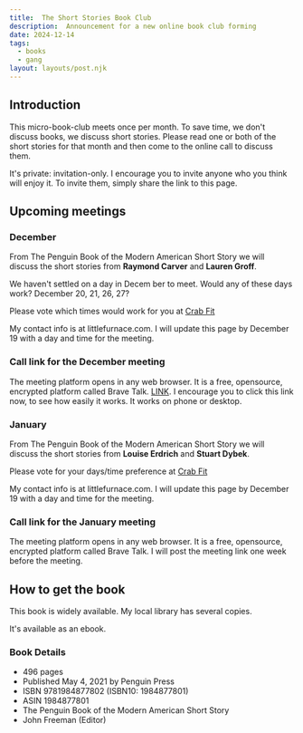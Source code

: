 ```yaml
---
title:  The Short Stories Book Club   
description:  Announcement for a new online book club forming  
date: 2024-12-14
tags:
  - books
  - gang 
layout: layouts/post.njk
---
```

## Introduction
  
This micro-book-club meets once per month. To save time, we don't discuss books, we discuss short stories. Please read one or both of the short stories for that month and then come to the online call to discuss them.  
  
It's private: invitation-only. I encourage you to invite anyone who you think will enjoy it. To invite them, simply share the link to this page.  

## Upcoming meetings
### December
From The Penguin Book of the Modern American Short Story we will discuss the short stories from __Raymond Carver__ and __Lauren Groff__.
 
We haven't settled on a day in Decem ber to meet.  Would any of these days work?
December 20, 21, 26, 27?  
  
Please vote which times would work for you at [Crab Fit](https://crab.fit/gang-penguinshortstories-book-club-384763)

My contact info is at littlefurnace.com.  I will update this page by December 19 with a day and time for the meeting. 

### Call link for the December meeting    
The meeting platform opens in any web browser. It is a free, opensource, encrypted platform called Brave Talk. 
[LINK]( https://pikl.us/catdec01). I encourage you to click this link now, to see how easily it works.  It works on phone or desktop.

### January 
From The Penguin Book of the Modern American Short Story we will discuss the short stories from __Louise Erdrich__ and __Stuart Dybek__.

Please vote for your days/time preference at [Crab Fit](https://crab.fit/january2025-penguinshortstories-790710)

My contact info is at littlefurnace.com.  I will update this page by December 19 with a day and time for the meeting. 

### Call link for the January meeting    
The meeting platform opens in any web browser. It is a free, opensource, encrypted platform called Brave Talk. 
I will post the meeting link one week before the meeting.


## How to get the book
This book is widely available. My local library has several copies.  
  
It's available as an ebook. 
  
### Book Details

* 496 pages
* Published May 4, 2021 by Penguin Press
* ISBN	9781984877802 (ISBN10: 1984877801)
* ASIN	1984877801
* The Penguin Book of the Modern American Short Story
* John Freeman (Editor)
